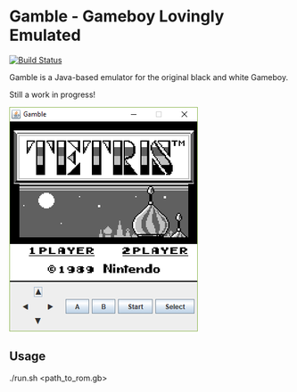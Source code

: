 Gamble - Gameboy Lovingly Emulated
==================================

[![Build Status](https://travis-ci.org/StefanKopieczek/gamble.svg?branch=master)](https://travis-ci.org/StefanKopieczek/gamble)

Gamble is a Java-based emulator for the original black and white Gameboy.

Still a work in progress!

![Screenshot of Tetris main screen](/gamble.png?raw=true)

Usage
-----

./run.sh <path_to_rom.gb>
